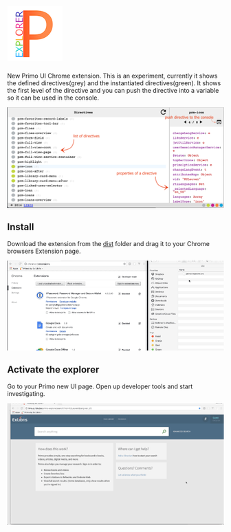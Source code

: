 # ![Logo](img/primo_explorer_icon_128.png)


New Primo UI Chrome extension. This is an experiment, currently it shows the defined directives(grey) and the instantiated directives(green).
It shows the first level of the directive and you can push the directive into a variable so it can be used in the console.


![Primo-Explorer](doc/overview.png)

## Install
Download the extension from the [dist](dist/primo-explorer.crx) folder and drag it to your Chrome browsers Extension page.

![install](doc/install.gif)

## Activate the explorer
Go to your Primo new UI page. Open up developer tools and start investigating.

![using it](doc/activate.gif)
